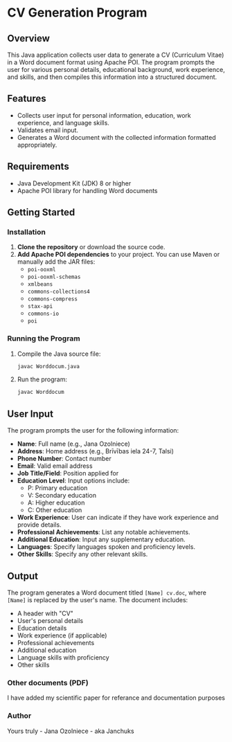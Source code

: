 # CV Generation Program

## Overview
This Java application collects user data to generate a CV (Curriculum Vitae) in a Word document format using Apache POI. The program prompts the user for various personal details, educational background, work experience, and skills, and then compiles this information into a structured document.

## Features
- Collects user input for personal information, education, work experience, and language skills.
- Validates email input.
- Generates a Word document with the collected information formatted appropriately.

## Requirements
- Java Development Kit (JDK) 8 or higher
- Apache POI library for handling Word documents

## Getting Started

### Installation
1. **Clone the repository** or download the source code.
2. **Add Apache POI dependencies** to your project. You can use Maven or manually add the JAR files:
   - `poi-ooxml`
   - `poi-ooxml-schemas`
   - `xmlbeans`
   - `commons-collections4`
   - `commons-compress`
   - `stax-api`
   - `commons-io`
   - `poi`

### Running the Program
1. Compile the Java source file:
   ```bash
   javac Worddocum.java
    ```
2. Run the program:
   ```bash
   javac Worddocum
   ```
## User Input
The program prompts the user for the following information:

- **Name**: Full name (e.g., Jana Ozolniece)
- **Address**: Home address (e.g., Brīvības iela 24-7, Talsi)
- **Phone Number**: Contact number
- **Email**: Valid email address
- **Job Title/Field**: Position applied for
- **Education Level**: Input options include:
  - P: Primary education
  - V: Secondary education
  - A: Higher education
  - C: Other education
- **Work Experience**: User can indicate if they have work experience and provide details.
- **Professional Achievements**: List any notable achievements.
- **Additional Education**: Input any supplementary education.
- **Languages**: Specify languages spoken and proficiency levels.
- **Other Skills**: Specify any other relevant skills.

## Output
The program generates a Word document titled `[Name] cv.doc`, where `[Name]` is replaced by the user's name. The document includes:

- A header with "CV"
- User's personal details
- Education details
- Work experience (if applicable)
- Professional achievements
- Additional education
- Language skills with proficiency
- Other skills

### Other documents (PDF)  
I have added my scientific paper for referance and documentation purposes 

### Author
Yours truly - Jana Ozolniece - aka Janchuks
